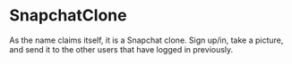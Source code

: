 # SnapchatClone
As the name claims itself, it is a Snapchat clone. Sign up/in, take a picture, and send it to the other users that have logged in previously.

